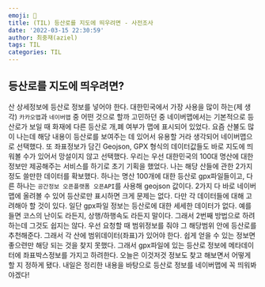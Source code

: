 ```yaml
---
emoji: 🍉
title: (TIL) 등산로를 지도에 띄우려면 - 사전조사
date: '2022-03-15 22:30:59'
author: 최중재(aziel)
tags: TIL
categories: TIL
---
```


## 등산로를 지도에 띄우려면?

산 상세정보에 등산로 정보를 넣어야 한다. 대한민국에서 가장 사용을 많이 하는(제 생각) `카카오맵`과 `네이버맵` 중 어떤 것으로 할까 고민하던 중 네이버맵에서는 기본적으로 등산로가 보일 때 화재에 다른 등산로 개,폐 여부가 맵에 표시되어 있었다. 요즘 산불도 많이 나는데 해당 내용이 등산로를 보여주는 데 있어서 유용할 거라 생각되어 네이버맵으로 선택했다. 또 좌표정보가 담긴 Geojson, GPX 형식의 데이터값들도 바로 지도에 띄워볼 수가 있어서 망설이지 않고 선택했다. 우리는 우선 대한민국의 100대 명산에 대한 정보만 제공해주는 서비스를 하기로 초기 기획을 했었다. 나는 해당 산들에 관한 2가지 정도 쓸만한 데이터를 확보했다. 하나는 명산 100개에 대한 등산로 gpx파일들이고, 다른 하나는 `공간정보 오픈플랫폼 오픈API`를 사용해 geojson 값이다. 2가지 다 바로 네이버맵에 올려볼 수 있어 등산로만 표시하면 크게 문제는 없다. 다만 각 데이터들에 대해 고려해아 할 것이 있다. 일단 gpx파일 정보는 등산로에 대한 세세한 데이터가 없다. 예를 들면 코스의 난이도 라든지, 상행/하행속도 라든지 말이다. 그래서 2번째 방법으로 하려 하는데 그것도 쉽지는 않다. 우선 요청할 때 범위정보를 줘야 그 해당범위 안에 등산로를 추천해준다. 그래서 각 산에 범위데이터(좌표)가 있어야 한다. 쉽게 얻을 수 있는 정보면 좋으련만 해당 되는 것을 찾지 못했다. 그래서 gpx파일에 있는 등산로 정보에 메타데이터에 좌표박스정보를 가지고 하려한다. 오늘은 이것저것 정보도 찾고 해보면서 어떻게 할 지 정하게 됐다. 내일은 정리한 내용을 바탕으로 등산로 정보를 네이버맵에 꼭 띄워봐야겠다!

```toc

```
